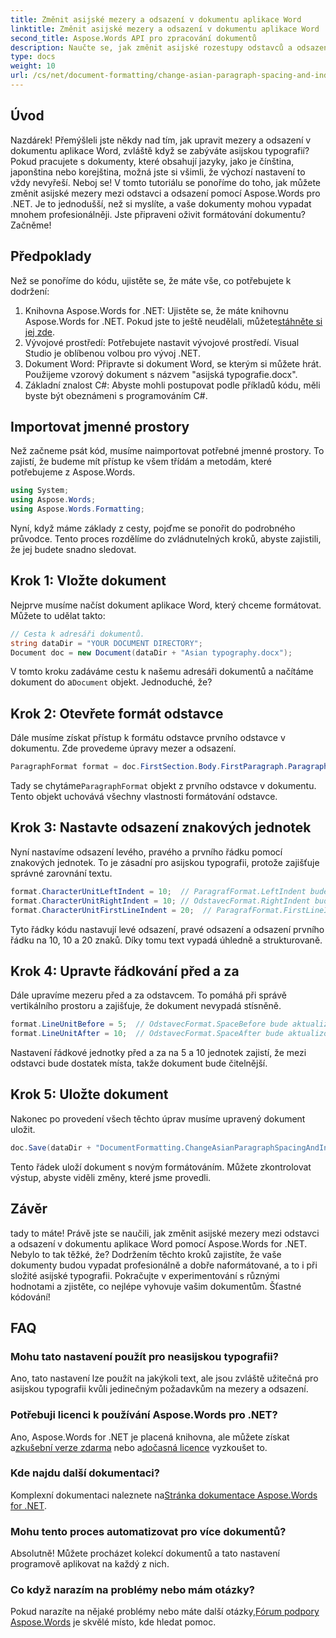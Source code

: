 ```yaml
---
title: Změnit asijské mezery a odsazení v dokumentu aplikace Word
linktitle: Změnit asijské mezery a odsazení v dokumentu aplikace Word
second_title: Aspose.Words API pro zpracování dokumentů
description: Naučte se, jak změnit asijské rozestupy odstavců a odsazení v dokumentech aplikace Word pomocí Aspose.Words for .NET s tímto komplexním průvodcem krok za krokem.
type: docs
weight: 10
url: /cs/net/document-formatting/change-asian-paragraph-spacing-and-indents/
---
```

## Úvod

Nazdárek! Přemýšleli jste někdy nad tím, jak upravit mezery a odsazení v dokumentu aplikace Word, zvláště když se zabýváte asijskou typografií? Pokud pracujete s dokumenty, které obsahují jazyky, jako je čínština, japonština nebo korejština, možná jste si všimli, že výchozí nastavení to vždy nevyřeší. Neboj se! V tomto tutoriálu se ponoříme do toho, jak můžete změnit asijské mezery mezi odstavci a odsazení pomocí Aspose.Words pro .NET. Je to jednodušší, než si myslíte, a vaše dokumenty mohou vypadat mnohem profesionálněji. Jste připraveni oživit formátování dokumentu? Začněme!

## Předpoklady

Než se ponoříme do kódu, ujistěte se, že máte vše, co potřebujete k dodržení:

1.  Knihovna Aspose.Words for .NET: Ujistěte se, že máte knihovnu Aspose.Words for .NET. Pokud jste to ještě neudělali, můžete[stáhněte si jej zde](https://releases.aspose.com/words/net/).
2. Vývojové prostředí: Potřebujete nastavit vývojové prostředí. Visual Studio je oblíbenou volbou pro vývoj .NET.
3. Dokument Word: Připravte si dokument Word, se kterým si můžete hrát. Použijeme vzorový dokument s názvem "asijská typografie.docx".
4. Základní znalost C#: Abyste mohli postupovat podle příkladů kódu, měli byste být obeznámeni s programováním C#.

## Importovat jmenné prostory

Než začneme psát kód, musíme naimportovat potřebné jmenné prostory. To zajistí, že budeme mít přístup ke všem třídám a metodám, které potřebujeme z Aspose.Words.

```csharp
using System;
using Aspose.Words;
using Aspose.Words.Formatting;
```

Nyní, když máme základy z cesty, pojďme se ponořit do podrobného průvodce. Tento proces rozdělíme do zvládnutelných kroků, abyste zajistili, že jej budete snadno sledovat.

## Krok 1: Vložte dokument

Nejprve musíme načíst dokument aplikace Word, který chceme formátovat. Můžete to udělat takto:

```csharp
// Cesta k adresáři dokumentů.
string dataDir = "YOUR DOCUMENT DIRECTORY";
Document doc = new Document(dataDir + "Asian typography.docx");
```

 V tomto kroku zadáváme cestu k našemu adresáři dokumentů a načítáme dokument do a`Document` objekt. Jednoduché, že?

## Krok 2: Otevřete formát odstavce

Dále musíme získat přístup k formátu odstavce prvního odstavce v dokumentu. Zde provedeme úpravy mezer a odsazení.

```csharp
ParagraphFormat format = doc.FirstSection.Body.FirstParagraph.ParagraphFormat;
```

 Tady se chytáme`ParagraphFormat` objekt z prvního odstavce v dokumentu. Tento objekt uchovává všechny vlastnosti formátování odstavce.

## Krok 3: Nastavte odsazení znakových jednotek

Nyní nastavíme odsazení levého, pravého a prvního řádku pomocí znakových jednotek. To je zásadní pro asijskou typografii, protože zajišťuje správné zarovnání textu.

```csharp
format.CharacterUnitLeftIndent = 10;  // ParagrafFormat.LeftIndent bude aktualizován
format.CharacterUnitRightIndent = 10; // OdstavecFormat.RightIndent bude aktualizován
format.CharacterUnitFirstLineIndent = 20;  // ParagrafFormat.FirstLineIndent bude aktualizován
```

Tyto řádky kódu nastavují levé odsazení, pravé odsazení a odsazení prvního řádku na 10, 10 a 20 znaků. Díky tomu text vypadá úhledně a strukturovaně.

## Krok 4: Upravte řádkování před a za

Dále upravíme mezeru před a za odstavcem. To pomáhá při správě vertikálního prostoru a zajišťuje, že dokument nevypadá stísněně.

```csharp
format.LineUnitBefore = 5;  // OdstavecFormat.SpaceBefore bude aktualizován
format.LineUnitAfter = 10;  // OdstavecFormat.SpaceAfter bude aktualizován
```

Nastavení řádkové jednotky před a za na 5 a 10 jednotek zajistí, že mezi odstavci bude dostatek místa, takže dokument bude čitelnější.

## Krok 5: Uložte dokument

Nakonec po provedení všech těchto úprav musíme upravený dokument uložit.

```csharp
doc.Save(dataDir + "DocumentFormatting.ChangeAsianParagraphSpacingAndIndents.doc");
```

Tento řádek uloží dokument s novým formátováním. Můžete zkontrolovat výstup, abyste viděli změny, které jsme provedli.

## Závěr

tady to máte! Právě jste se naučili, jak změnit asijské mezery mezi odstavci a odsazení v dokumentu aplikace Word pomocí Aspose.Words for .NET. Nebylo to tak těžké, že? Dodržením těchto kroků zajistíte, že vaše dokumenty budou vypadat profesionálně a dobře naformátované, a to i při složité asijské typografii. Pokračujte v experimentování s různými hodnotami a zjistěte, co nejlépe vyhovuje vašim dokumentům. Šťastné kódování!

## FAQ

### Mohu tato nastavení použít pro neasijskou typografii?
Ano, tato nastavení lze použít na jakýkoli text, ale jsou zvláště užitečná pro asijskou typografii kvůli jedinečným požadavkům na mezery a odsazení.

### Potřebuji licenci k používání Aspose.Words pro .NET?
 Ano, Aspose.Words for .NET je placená knihovna, ale můžete získat a[zkušební verze zdarma](https://releases.aspose.com/) nebo a[dočasná licence](https://purchase.aspose.com/temporary-license/) vyzkoušet to.

### Kde najdu další dokumentaci?
 Komplexní dokumentaci naleznete na[Stránka dokumentace Aspose.Words for .NET](https://reference.aspose.com/words/net/).

### Mohu tento proces automatizovat pro více dokumentů?
Absolutně! Můžete procházet kolekcí dokumentů a tato nastavení programově aplikovat na každý z nich.

### Co když narazím na problémy nebo mám otázky?
Pokud narazíte na nějaké problémy nebo máte další otázky,[Fórum podpory Aspose.Words](https://forum.aspose.com/c/words/8) je skvělé místo, kde hledat pomoc.
